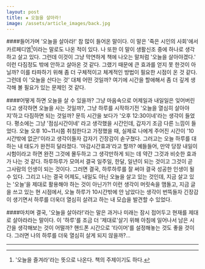 ```yaml
---  
layout: post  
title: ✚ 오늘을 살아라!  
image: /assets/article_images/back.jpg  
---  
```


####들어가며
'오늘을 살아라!' 참 많이 들어온 말이다. 이 말은 '죽은 시인의 사회'에서 카르페디엠[^1]이라는 말로도 나온 적이 있다. 나 또한 이 말이 생활신조 중에 하나로 생각하고 살고 있다. 그런데 이것이 그냥 막연하게 책에 나오는 말처럼 '오늘을 살아야겠다.' 이런 다짐정도 밖에 안하고 살아온 것 같다. 그랬기 때문에 큰 효과를 얻지 못 한것이 아닐까? 이를 타파하기 위해 좀 더 구체적이고 체계적인 방법이 필요한 시점이 온 것 같다. 그런데 이 '오늘을 산다는 것' 대체 어떤 것일까? 여기에 시간을 할애해서 좀 더 깊게 생각해 볼 필요가 있는 문제인 것 같다.

####어떻게 하면 오늘을 살 수 있을까?
그냥 마음속으로 어제일과 내일일은 잊어버린다고 생각하면 오늘을 사는 것일까?, 그냥 하루를 시작하기전 '오늘을 열심히 살아야지'하고 다짐하면 되는 것일까? 
 문득 시간을 보다가 '오후 12:30이네'라는 생각이 들었다. 평소에는 그냥 '점심시간이네' 라고 생각했을 시간인데, 갑자기 조금 다른 느낌이 들었다.  오늘 오후 10~11시쯤 취침한다고 가정했을 때, 실제로 나에게 주어진 시간이 '10시간밖에 없군!'이라고 생각이들자 갑자기 긴장감이 솓구쳤다. 그러고는 오늘 하루를 대하는 내 태도가 완전히 달라졌다. '마감시간효과'라고 할까? 예들들어, 만약 당장 내일이 시험이라고 하면 완전 그것에 몰두하고 그 생각만하게 되는 데 약간 그것과 비슷한 효과가 나는 것 같다. 
 하루하루가 모여서 결국 일주일, 한달, 일년이 되는 것이고 그것이 곧 그사람의 인생이 되는 것이다. 그러면 결국, 하루하루를 잘 써야 결국 성공한 인생이 될 수 있다. 그리고 나는 결국 어제도, 내일도 아닌 오늘을 살고 있는 것인데, 지금 살고 있는 '오늘'을 제대로 활용해야 하는 것이 아닌가?! 이런 생각이 머릿속을 맴돌고, 지금 글을 쓰고 있는 현 시점에서, 오늘 하루가 10시간밖에 안 남았다는 생각이 번뜩들자 긴장감이 생기면서 하루를 더욱더 열심히 살려고 하는 내 모습을 발견할 수 있었다.

####마치며
결국, '오늘을 살아라!'라는 말은 과거나 미래는 잠시 접어두고 현재를 제대로 살아라라는 말이다. 이 '하루'를 조금 더 '제대로'살기 위해 아침에 일어나서 남은 시간을 생각해보는 것이 어떨까? 핸드폰 시간으로 '타이머'를 설정해놓는 것도 좋을 것이다. 그러면 나의 하루를 더욱 열심히 살게 되지 않을까?...

---  
[^1]: '오늘을 즐겨라'라는 뜻으로 나온다. 책의 주제이기도 하다.